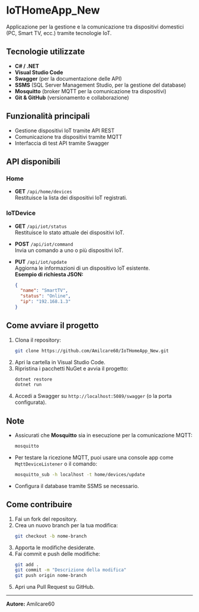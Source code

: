 # IoTHomeApp_New

Applicazione per la gestione e la comunicazione tra dispositivi domestici (PC, Smart TV, ecc.) tramite tecnologie IoT.

## Tecnologie utilizzate

- **C# / .NET**
- **Visual Studio Code**
- **Swagger** (per la documentazione delle API)
- **SSMS** (SQL Server Management Studio, per la gestione del database)
- **Mosquitto** (broker MQTT per la comunicazione tra dispositivi)
- **Git & GitHub** (versionamento e collaborazione)

## Funzionalità principali

- Gestione dispositivi IoT tramite API REST
- Comunicazione tra dispositivi tramite MQTT
- Interfaccia di test API tramite Swagger

## API disponibili

### Home

- **GET** `/api/home/devices`  
  Restituisce la lista dei dispositivi IoT registrati.

### IoTDevice

- **GET** `/api/iot/status`  
  Restituisce lo stato attuale dei dispositivi IoT.

- **POST** `/api/iot/command`  
  Invia un comando a uno o più dispositivi IoT.

- **PUT** `/api/iot/update`  
  Aggiorna le informazioni di un dispositivo IoT esistente.  
  **Esempio di richiesta JSON:**
  ```json
  {
    "name": "SmartTV",
    "status": "Online",
    "ip": "192.168.1.3"
  }
  ```

## Come avviare il progetto

1. Clona il repository:
   ```sh
   git clone https://github.com/Amilcare60/IoTHomeApp_New.git
   ```
2. Apri la cartella in Visual Studio Code.
3. Ripristina i pacchetti NuGet e avvia il progetto:
   ```sh
   dotnet restore
   dotnet run
   ```
4. Accedi a Swagger su `http://localhost:5089/swagger` (o la porta configurata).

## Note

- Assicurati che **Mosquitto** sia in esecuzione per la comunicazione MQTT:
  ```sh
  mosquitto
  ```
- Per testare la ricezione MQTT, puoi usare una console app come `MqttDeviceListener` o il comando:
  ```sh
  mosquitto_sub -h localhost -t home/devices/update
  ```
- Configura il database tramite SSMS se necessario.

## Come contribuire

1. Fai un fork del repository.
2. Crea un nuovo branch per la tua modifica:
   ```sh
   git checkout -b nome-branch
   ```
3. Apporta le modifiche desiderate.
4. Fai commit e push delle modifiche:
   ```sh
   git add .
   git commit -m "Descrizione della modifica"
   git push origin nome-branch
   ```
5. Apri una Pull Request su GitHub.

---

**Autore:** Amilcare60
